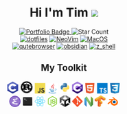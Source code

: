 <!--  header -->
<div align="center" width="100%">
<h1>
Hi I'm Tim
<img src="https://media.giphy.com/media/hvRJCLFzcasrR4ia7z/giphy.gif" width="5%"/>
</h1>
<a href="https://timothycronin.com">
<img src="https://img.shields.io/badge/-My%20Portfolio-blue" alt="Portfolio Badge" style="width: 11%"/>
</a>
<img src="https://img.shields.io/github/stars/4imothy?style=social" alt="Star Count" style="width: 11%"/>
<br/>
<a href="https://github.com/4tlc/dotfiles"><img src="https://img.shields.io/badge/Setup-Dotfiles-blue?style=flat-square&logo=files&logoColor=E9EE9A" alt="dotfiles" style="height: 12%"/></a>
<a href="https://www.gnu.org/software/emacs/"><img src="https://img.shields.io/badge/Editor-Emacs-blue?style=flat-square&logo=gnuemacs&logoColor=green" alt="NeoVim" style="height: 12%"/></a>
<a href="https://en.wikipedia.org/wiki/MacOS"><img src="https://img.shields.io/badge/OS-macOS-informational?style=flat-square&logo=apple&logoColor=white" alt="MacOS" style="height: 12%"/></a>
<br>
<a href="https://qutebrowser.com"><img src="https://img.shields.io/badge/Browser-Qutebrowser-blue?style=flat-square&logo=googlechrome&logoColor=ECC1E4" alt="qutebrowser" style="height: 12%"/></a>
<a href="https://obsidian.md"><img src="https://img.shields.io/badge/Notes-Obsidian-blue?style=flat-square&logo=obsidian&logoColor=B298C5" alt="obsidian" style="height: 12%"/></a>
<a href="https://zsh.org/"><img src="https://img.shields.io/badge/Shell-ZSH-blue?style=flat-square&logo=gnometerminal&logoColor=B9C3B9" alt="z_shell" style="height: 12%"/></a>
</div>
<!--  technologies -->
<div align="center">
  <h2>My Toolkit</h2>
  <!--c--><a href="https://en.wikipedia.org/wiki/C_(programming_language)"><img src="./images/c.svg" alt="c language" style="width: 5%"/></a>
  <!--rust--><a href="https://www.rust-lang.org/"><img src="./images/rust.svg" alt="rust" style="width: 6%;"/></a>
  <!--javascript--><a href="https://developer.mozilla.org/en-US/docs/Web/JavaScript"><img src="./images/js.svg" alt="javascript" style="width: 5%;"/></a>
  <!--java--><a href="https://www.java.com/en/"><img src="./images/java.svg" alt="java" style="width: 5%;"/></a>
  <!--python--><a href="https://www.python.org"><img src="./images/python.svg" alt="python" style="width: 5%;"/></a>
  <!--c#--><a href="https://learn.microsoft.com/en-us/dotnet/csharp/tour-of-csharp/"><img src="./images/c_hashtag.svg" alt="c#" style="width: 5%;"/></a>
  <!--html--><a href="https://developer.mozilla.org/en-US/docs/Learn/Getting_started_with_the_web/HTML_basics"><img src="./images/html.svg" alt="html" style="width: 5%;"/></a>
  <!--typescript--><a href="https://www.typescriptlang.org"><img src="./images/typescript.svg" alt="typescript" style="width: 5%"/></a>
  <!--css--><a href="https://developer.mozilla.org/en-US/docs/Learn/CSS/First_steps/What_is_CSS"><img src="./images/css.svg" alt="css" style="width: 5%;"/></a>
  <br>
  <!--emacs--><a href="www.https://www.gnu.org/software/emacs/"><img src="./images/emacs.svg" alt="gnu emacs" style="width: 5%"/></a>
  <!--zshell--><a href="https://zsh.org/"><img src="./images/zshell.png" alt="zshell" style="width: 5%;"/></a>
  <!--react--><a href="https://reactjs.org"><img src="./images/react.svg" alt="react" style="width: 5%"/></a>
  <!--nodejs--><a href="https://nodejs.org/en/"><img src="./images/nodejs.svg" alt="nodejs" style="width: 5%;"/></a>
  <!--unity--><a href="https://unity.com"><img src="./images/unity.png" alt="unity" style="width: 5%;"/></a>
  <!--git--><a href="https://git-scm.com"><img src="./images/git.svg" alt="git" style="width: 5%;"/></a>
  <!--neovim--><a href="https://neovim.io"><img src="./images/neovim.svg" alt="neovim" style="width: 4%"/></a>
  <!--tensorflow--><a href="https://www.tensorflow.org"><img src="./images/tensorflow.svg" alt="tensorflow" style="width: 5%;"/></a>
  <!--blender--><a href="https://www.blender.org"><img src="./images/blender.svg" alt="blender" style="width: 5%;"/></a>
</div>
